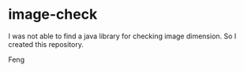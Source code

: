 # image-check
I was not able to find a java library for checking image dimension. So I created this repository.

Feng
